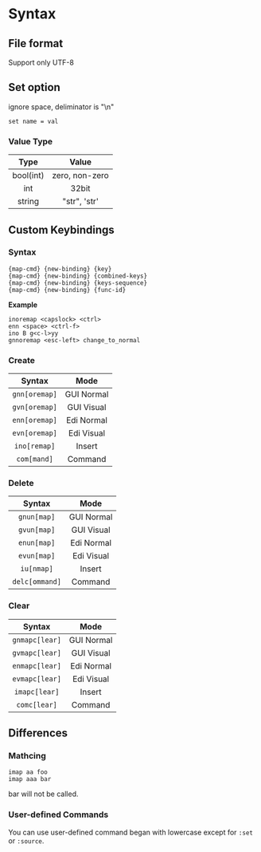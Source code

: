 # Syntax
## File format
Support only UTF-8

## Set option
ignore space, deliminator is "\n"

```vim
set name = val
```

### Value Type

|Type|Value|
|:---:|:---:|
|bool(int)|zero, non-zero|
|int|32bit|
|string|"str", 'str'|

## Custom Keybindings

### Syntax
```vim
{map-cmd} {new-binding} {key}
{map-cmd} {new-binding} {combined-keys}
{map-cmd} {new-binding} {keys-sequence}
{map-cmd} {new-binding} {func-id}
```

**Example**
```vim
inoremap <capslock> <ctrl>
enn <space> <ctrl-f>
ino B g<c-l>yy
gnnoremap <esc-left> change_to_normal
```

### Create

|Syntax|Mode|
|:---:|:---:|
|`gnn[oremap]`|GUI Normal|
|`gvn[oremap]`|GUI Visual|
|`enn[oremap]`|Edi Normal|
|`evn[oremap]`|Edi Visual|
|`ino[remap]`|Insert|
|`com[mand]`|Command|

### Delete

|Syntax|Mode|
|:---:|:---:|
|`gnun[map]`|GUI Normal|
|`gvun[map]`|GUI Visual|
|`enun[map]`|Edi Normal|
|`evun[map]`|Edi Visual|
|`iu[nmap]`|Insert|
|`delc[ommand]`|Command|

### Clear

|Syntax|Mode|
|:---:|:---:|
|`gnmapc[lear]`|GUI Normal|
|`gvmapc[lear]`|GUI Visual|
|`enmapc[lear]`|Edi Normal|
|`evmapc[lear]`|Edi Visual|
|`imapc[lear]`|Insert|
|`comc[lear]`|Command|


## Differences

### Mathcing

```vim
imap aa foo
imap aaa bar
```
bar will not be called.

### User-defined Commands

You can use user-defined command began with lowercase except for `:set` or `:source`.
